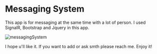 # Messaging System 
This app is for messaging at the same time with a lot of person. I used SignalR, Bootstrap and Jquery in this app. 

![messagingSystem](https://user-images.githubusercontent.com/61347219/176432733-7b83f728-e28e-4c2f-bd40-f3db9733f1dd.png)

I hope u'll like it. If you want to add or ask smth please reach me. Enjoy it!

